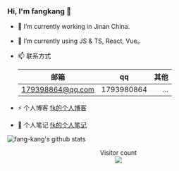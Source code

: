 ### Hi, I'm fangkang 👋

- 🔭 I’m currently working in Jinan China.
- 🌱 I’m currently using JS & TS, React, Vue。
- 📫 联系方式
	
	| 邮箱             | qq         | 其他 |
	| ---------------- | ---------- | ---: |
	| 179398864@qq.com | 1793980864 |  ... |

- ⚡ 个人博客 [fk的个人博客](http://fang-kang.github.io/blog)
- 📝 个人笔记 [fk的个人笔记](http://fang-kang.github.io/note)

![fang-kang's github stats](https://github-readme-stats.vercel.app/api?username=fang-kang&show_icons=true)

<p align="center">
  Visitor count<br>
  <img src="https://profile-counter.glitch.me/fang-kang/count.svg" />
</p>
